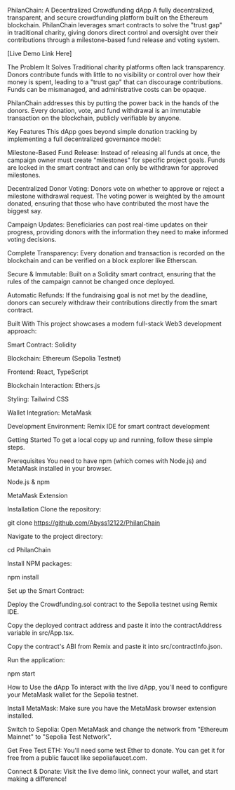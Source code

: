 PhilanChain: A Decentralized Crowdfunding dApp
A fully decentralized, transparent, and secure crowdfunding platform built on the Ethereum blockchain. PhilanChain leverages smart contracts to solve the "trust gap" in traditional charity, giving donors direct control and oversight over their contributions through a milestone-based fund release and voting system.

[Live Demo Link Here] <!-- TODO: Add your live Vercel/Netlify deployment link -->

<!-- TODO: Add a link to one of your beautiful UI screenshots -->

The Problem It Solves
Traditional charity platforms often lack transparency. Donors contribute funds with little to no visibility or control over how their money is spent, leading to a "trust gap" that can discourage contributions. Funds can be mismanaged, and administrative costs can be opaque.

PhilanChain addresses this by putting the power back in the hands of the donors. Every donation, vote, and fund withdrawal is an immutable transaction on the blockchain, publicly verifiable by anyone.

Key Features
This dApp goes beyond simple donation tracking by implementing a full decentralized governance model:

Milestone-Based Fund Release: Instead of releasing all funds at once, the campaign owner must create "milestones" for specific project goals. Funds are locked in the smart contract and can only be withdrawn for approved milestones.

Decentralized Donor Voting: Donors vote on whether to approve or reject a milestone withdrawal request. The voting power is weighted by the amount donated, ensuring that those who have contributed the most have the biggest say.

Campaign Updates: Beneficiaries can post real-time updates on their progress, providing donors with the information they need to make informed voting decisions.

Complete Transparency: Every donation and transaction is recorded on the blockchain and can be verified on a block explorer like Etherscan.

Secure & Immutable: Built on a Solidity smart contract, ensuring that the rules of the campaign cannot be changed once deployed.

Automatic Refunds: If the fundraising goal is not met by the deadline, donors can securely withdraw their contributions directly from the smart contract.

Built With
This project showcases a modern full-stack Web3 development approach:

Smart Contract: Solidity

Blockchain: Ethereum (Sepolia Testnet)

Frontend: React, TypeScript

Blockchain Interaction: Ethers.js

Styling: Tailwind CSS

Wallet Integration: MetaMask

Development Environment: Remix IDE for smart contract development

Getting Started
To get a local copy up and running, follow these simple steps.

Prerequisites
You need to have npm (which comes with Node.js) and MetaMask installed in your browser.

Node.js & npm

MetaMask Extension

Installation
Clone the repository:

git clone https://github.com/Abyss12122/PhilanChain

Navigate to the project directory:

cd PhilanChain

Install NPM packages:

npm install

Set up the Smart Contract:

Deploy the Crowdfunding.sol contract to the Sepolia testnet using Remix IDE.

Copy the deployed contract address and paste it into the contractAddress variable in src/App.tsx.

Copy the contract's ABI from Remix and paste it into src/contractInfo.json.

Run the application:

npm start

How to Use the dApp
To interact with the live dApp, you'll need to configure your MetaMask wallet for the Sepolia testnet.

Install MetaMask: Make sure you have the MetaMask browser extension installed.

Switch to Sepolia: Open MetaMask and change the network from "Ethereum Mainnet" to "Sepolia Test Network".

Get Free Test ETH: You'll need some test Ether to donate. You can get it for free from a public faucet like sepoliafaucet.com.

Connect & Donate: Visit the live demo link, connect your wallet, and start making a difference!

